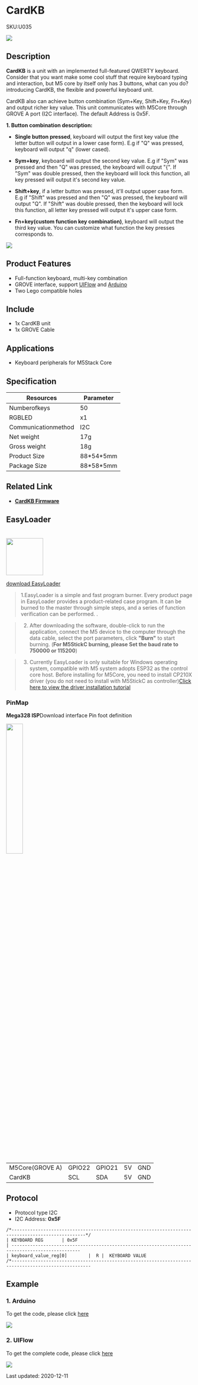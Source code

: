 # CardKB

<el-tag effect="plain">SKU:U035</el-tag>

<div class="product_pic"><img src="assets/img/product_pics/unit/unit_cardkb_01.webp"></div>

## Description

**CardKB** is a unit with an implemented full-featured QWERTY keyboard. Consider that you want make some cool stuff that require keyboard typing and interaction, but M5 core by itself only has 3 buttons, what can you do? introducing CardKB, the flexible and powerful keyboard unit.

CardKB also can achieve button combination (Sym+Key, Shift+Key, Fn+Key) and output richer key value. This unit communicates with M5Core through GROVE A port (I2C interface). The default Address is 0x5F.

**1. Button combination description:**

* **Single button pressed**, keyboard will output the first key value (the letter button will output in a lower case form). E.g if "Q" was pressed, keyboard will output "q" (lower cased).

* **Sym+key**, keyboard will output the second key value. E.g if "Sym" was pressed and then "Q" was pressed, the keyboard will output "{". If "Sym" was double pressed, then the keyboard will lock this function, all key pressed will output it's second key value.

* **Shift+key**, if a letter button was pressed, it'll output upper case form. E.g if "Shift" was pressed and then "Q" was pressed, the keyboard will output "Q". If "Shift" was double pressed, then the keyboard will lock this function, all letter key pressed will output it's upper case form.

* **Fn+key(custom function key combination)**, keyboard will output the third key value. You can customize what function the key presses corresponds to.

<img src="assets/img/product_pics/unit/unit_cardkb_03.webp">

## Product Features

- Full-function keyboard, multi-key combination
- GROVE interface, support [UIFlow](http://flow.m5stack.com) and [Arduino](http://www.arduino.cc)
- Two Lego compatible holes

## Include

- 1x CardKB unit
- 1x GROVE Cable

## Applications

- Keyboard peripherals for M5Stack Core

## Specification

<table class="table-1">
    <thead>
      <tr>
         <th>Resources</th>
         <th>Parameter</th>
      </tr>
    </thead>
    <tbody>
      <tr>
         <td>Numberofkeys</td>
         <td>50</td>
      </tr>
      <tr>
         <td>RGBLED</td>
         <td>x1</td>
      </tr>
      <tr>
         <td>Communicationmethod</td>
         <td>I2C</td>
      </tr>
      <tr>
         <td>Net weight</td>
         <td>17g</td>
      </tr>
      <tr>
         <td>Gross weight</td>
         <td>18g</td>
      </tr>
      <tr>
         <td>Product Size</td>
         <td>88*54*5mm</td>
      </tr>
      <tr>
         <td>Package Size</td>
         <td>88*58*5mm</td>
      </tr>
    </tbody>
</table>

## Related Link

- **[CardKB Firmware](https://github.com/m5stack/M5-ProductExampleCodes/tree/master/Unit/CARDKB/firmware_328p/CardKeyBoard)**

## EasyLoader

<img src="https://m5stack.oss-cn-shenzhen.aliyuncs.com/image/EasyLoader_logo.webp" width="100px" style="margin-top:20px">

<a href="https://m5stack.oss-cn-shenzhen.aliyuncs.com/EasyLoader/Unit/EasyLoader_CardKB.exe"><el-button type="primary">download EasyLoader</el-button></a>

>1.EasyLoader is a simple and fast program burner. Every product page in EasyLoader provides a product-related case program. It can be burned to the master through simple steps, and a series of function verification can be performed. .

>2. After downloading the software, double-click to run the application, connect the M5 device to the computer through the data cable, select the port parameters, click **"Burn"** to start burning. (**For M5StickC burning, please Set the baud rate to 750000 or 115200**)

>3. Currently EasyLoader is only suitable for Windows operating system, compatible with M5 system adopts ESP32 as the control core host. Before installing for M5Core, you need to install CP210X driver (you do not need to install with M5StickC as controller)[Click here to view the driver installation tutorial](en/related_documents/M5Burner#install-usb-driver)

### PinMap

**Mega328 ISP**Download interface Pin foot definition

<img src="assets\img\product_pics\app\mega328_isp.webp" width="30%" height="30%">

<table>
 <tr><td>M5Core(GROVE A)</td><td>GPIO22</td><td>GPIO21</td><td>5V</td><td>GND</td></tr>
 <tr><td>CardKB</td><td>SCL</td><td>SDA</td><td>5V</td><td>GND</td></tr>
</table>


## Protocol

- Protocol type I2C
- I2C Address: **0x5F**     

```clike
/*--------------------------------------------------------------------------------------------------*/
| KEYBOARD REG       | 0x5F
| ------------------------------------------------------------------------------------------------
| keyboard_value_reg[0]        |  R |  KEYBOARD VALUE
/*----------------------------------------------------------------------------------------------------
```

## Example

### 1. Arduino

To get the code, please click [here](https://github.com/m5stack/M5Stack/tree/master/examples/Unit/CardKB)

<img src="assets/img/product_pics/unit/unit_example/CARDKB/example_unit_cardkb_01.webp">

### 2. UIFlow

To get the complete code, please click [here](https://github.com/m5stack/M5-ProductExampleCodes/tree/master/Unit/CARDKB/UIFlow)

<img src="assets/img/product_pics/unit/unit_example/CARDKB/example_unit_cardkb_02.webp">

<el-divider content-position="right">Last updated: 2020-12-11</el-divider>

<script>

   var purchase_link = 'https://m5stack.com/collections/m5-unit/products/cardkb-mini-keyboard';

   anchor_search(purchase_link);
   scrollFunc();

</script>
